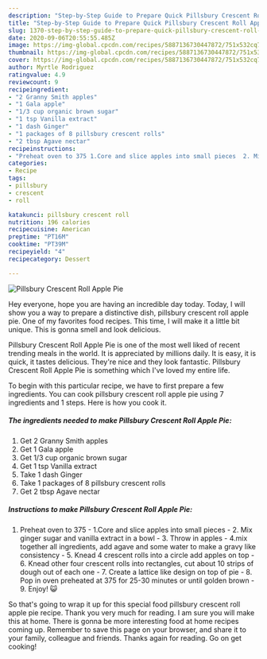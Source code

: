 ```yaml
---
description: "Step-by-Step Guide to Prepare Quick Pillsbury Crescent Roll Apple Pie"
title: "Step-by-Step Guide to Prepare Quick Pillsbury Crescent Roll Apple Pie"
slug: 1370-step-by-step-guide-to-prepare-quick-pillsbury-crescent-roll-apple-pie
date: 2020-09-06T20:55:55.485Z
image: https://img-global.cpcdn.com/recipes/5887136730447872/751x532cq70/pillsbury-crescent-roll-apple-pie-recipe-main-photo.jpg
thumbnail: https://img-global.cpcdn.com/recipes/5887136730447872/751x532cq70/pillsbury-crescent-roll-apple-pie-recipe-main-photo.jpg
cover: https://img-global.cpcdn.com/recipes/5887136730447872/751x532cq70/pillsbury-crescent-roll-apple-pie-recipe-main-photo.jpg
author: Myrtle Rodriguez
ratingvalue: 4.9
reviewcount: 9
recipeingredient:
- "2 Granny Smith apples"
- "1 Gala apple"
- "1/3 cup organic brown sugar"
- "1 tsp Vanilla extract"
- "1 dash Ginger"
- "1 packages of 8 pillsbury crescent rolls"
- "2 tbsp Agave nectar"
recipeinstructions:
- "Preheat oven to 375 1.Core and slice apples into small pieces  2. Mix ginger sugar and vanilla extract in a bowl 3. Throw in apples 4.mix together all ingredients, add agave and some water to make a gravy like consistency  5. Knead 4 crescent rolls into a circle add apples on top 6. Knead other four crescent rolls into rectangles, cut about 10 strips of dough out of each one 7. Create a lattice like design on top of pie 8. Pop in oven preheated at 375 for 25-30 minutes or until golden brown 9. Enjoy! 😺"
categories:
- Recipe
tags:
- pillsbury
- crescent
- roll

katakunci: pillsbury crescent roll 
nutrition: 196 calories
recipecuisine: American
preptime: "PT16M"
cooktime: "PT39M"
recipeyield: "4"
recipecategory: Dessert

---
```



![Pillsbury Crescent Roll Apple Pie](https://img-global.cpcdn.com/recipes/5887136730447872/751x532cq70/pillsbury-crescent-roll-apple-pie-recipe-main-photo.jpg)

Hey everyone, hope you are having an incredible day today. Today, I will show you a way to prepare a distinctive dish, pillsbury crescent roll apple pie. One of my favorites food recipes. This time, I will make it a little bit unique. This is gonna smell and look delicious.

Pillsbury Crescent Roll Apple Pie is one of the most well liked of recent trending meals in the world. It is appreciated by millions daily. It is easy, it is quick, it tastes delicious. They're nice and they look fantastic. Pillsbury Crescent Roll Apple Pie is something which I've loved my entire life.




To begin with this particular recipe, we have to first prepare a few ingredients. You can cook pillsbury crescent roll apple pie using 7 ingredients and 1 steps. Here is how you cook it.

<!--inarticleads1-->

##### The ingredients needed to make Pillsbury Crescent Roll Apple Pie:

1. Get 2 Granny Smith apples
1. Get 1 Gala apple
1. Get 1/3 cup organic brown sugar
1. Get 1 tsp Vanilla extract
1. Take 1 dash Ginger
1. Take 1 packages of 8 pillsbury crescent rolls
1. Get 2 tbsp Agave nectar




<!--inarticleads2-->

##### Instructions to make Pillsbury Crescent Roll Apple Pie:

1. Preheat oven to 375 - 1.Core and slice apples into small pieces  - 2. Mix ginger sugar and vanilla extract in a bowl - 3. Throw in apples - 4.mix together all ingredients, add agave and some water to make a gravy like consistency  - 5. Knead 4 crescent rolls into a circle add apples on top - 6. Knead other four crescent rolls into rectangles, cut about 10 strips of dough out of each one - 7. Create a lattice like design on top of pie - 8. Pop in oven preheated at 375 for 25-30 minutes or until golden brown - 9. Enjoy! 😺




So that's going to wrap it up for this special food pillsbury crescent roll apple pie recipe. Thank you very much for reading. I am sure you will make this at home. There is gonna be more interesting food at home recipes coming up. Remember to save this page on your browser, and share it to your family, colleague and friends. Thanks again for reading. Go on get cooking!
